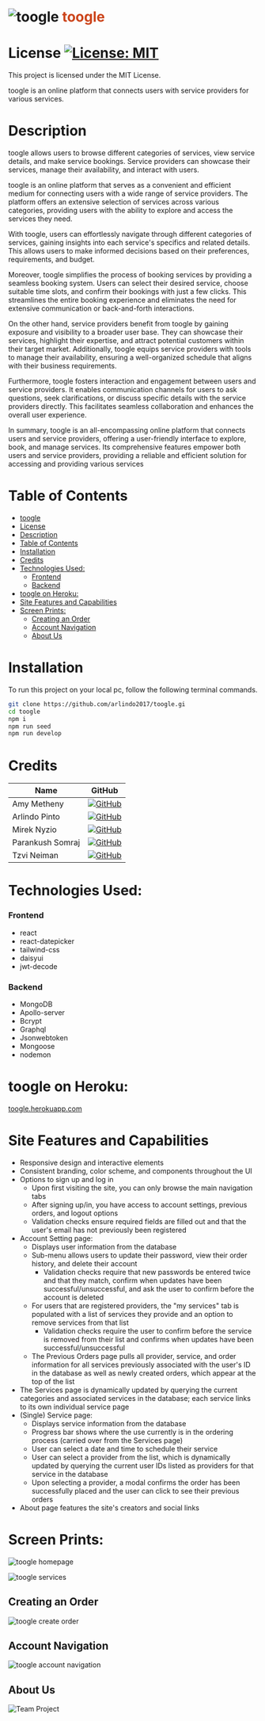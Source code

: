 # ![toogle](./client/src/images/logo-small.png) <span style="color: #cc451b;">toogle</span>

# License [![License: MIT](https://img.shields.io/badge/License-MIT-yellow.svg)](https://opensource.org/licenses/MIT)
This project is licensed under the MIT License.
 
toogle is an online platform that connects users with service providers for various services. 

# Description
toogle allows users to browse different categories of services, view service details, and make service bookings. Service providers can showcase their services, manage their availability, and interact with users.

toogle is an online platform that serves as a convenient and efficient medium for connecting users with a wide range of service providers. The platform offers an extensive selection of services across various categories, providing users with the ability to explore and access the services they need.

With toogle, users can effortlessly navigate through different categories of services, gaining insights into each service's specifics and related details. This allows users to make informed decisions based on their preferences, requirements, and budget.

Moreover, toogle simplifies the process of booking services by providing a seamless booking system. Users can select their desired service, choose suitable time slots, and confirm their bookings with just a few clicks. This streamlines the entire booking experience and eliminates the need for extensive communication or back-and-forth interactions.

On the other hand, service providers benefit from toogle by gaining exposure and visibility to a broader user base. They can showcase their services, highlight their expertise, and attract potential customers within their target market. Additionally, toogle equips service providers with tools to manage their availability, ensuring a well-organized schedule that aligns with their business requirements.

Furthermore, toogle fosters interaction and engagement between users and service providers. It enables communication channels for users to ask questions, seek clarifications, or discuss specific details with the service providers directly. This facilitates seamless collaboration and enhances the overall user experience.

In summary, toogle is an all-encompassing online platform that connects users and service providers, offering a user-friendly interface to explore, book, and manage services. Its comprehensive features empower both users and service providers, providing a reliable and efficient solution for accessing and providing various services

# Table of Contents
- [ toogle](#-toogle)
- [License ](#license-)
- [Description](#description)
- [Table of Contents](#table-of-contents)
- [Installation](#installation)
- [Credits](#credits)
- [Technologies Used:](#technologies-used)
    - [Frontend](#frontend)
    - [Backend](#backend)
- [toogle on Heroku:](#toogle-on-heroku)
- [Site Features and Capabilities](#site-features-and-capabilities)
- [Screen Prints:](#screen-prints)
  - [Creating an Order](#creating-an-order)
  - [Account Navigation](#account-navigation)
  - [About Us](#about-us)

# Installation
 To run this project on your local pc, follow the following terminal commands.
```bash
git clone https://github.com/arlindo2017/toogle.gi
cd toogle
npm i
npm run seed
npm run develop
```

# Credits

| Name             | GitHub                                               |
|------------------|------------------------------------------------------|
| Amy Metheny      | [![GitHub](https://img.shields.io/badge/-GitHub-black?style=flat&logo=github)](https://github.com/abmetheny) |
| Arlindo Pinto    | [![GitHub](https://img.shields.io/badge/-GitHub-black?style=flat&logo=github)](https://github.com/arlindo2017) |
| Mirek Nyzio      | [![GitHub](https://img.shields.io/badge/-GitHub-black?style=flat&logo=github)](https://github.com/mnyzio) |
| Parankush Somraj | [![GitHub](https://img.shields.io/badge/-GitHub-black?style=flat&logo=github)](https://github.com/bootcamparankush) |
| Tzvi Neiman      | [![GitHub](https://img.shields.io/badge/-GitHub-black?style=flat&logo=github)](https://github.com/tneiman19) |



# Technologies Used:

### Frontend
- react
- react-datepicker
- tailwind-css
- daisyui
- jwt-decode

### Backend
- MongoDB
- Apollo-server
- Bcrypt
- Graphql
- Jsonwebtoken
- Mongoose
- nodemon

# toogle on Heroku:
[toogle.herokuapp.com](https://toogle.herokuapp.com/)

# Site Features and Capabilities
- Responsive design and interactive elements
- Consistent branding, color scheme, and components throughout the UI
- Options to sign up and log in
  - Upon first visiting the site, you can only browse the main navigation tabs
  - After signing up/in, you have access to account settings, previous orders, and logout options
  - Validation checks ensure required fields are filled out and that the user's email has not previously been registered
- Account Setting page:
  - Displays user information from the database
  - Sub-menu allows users to update their password, view their order history, and delete their account
    - Validation checks require that new passwords be entered twice and that they match, confirm when updates have been successful/unsuccessful, and ask the user to confirm before the account is deleted
  - For users that are registered providers, the "my services" tab is populated with a list of services they provide and an option to remove services from that list
    - Validation checks require the user to confirm before the service is removed from their list and confirms when updates have been successful/unsuccessful
  - The Previous Orders page pulls all provider, service, and order information for all services previously associated with the user's ID in the database as well as newly created orders, which appear at the top of the list
- The Services page is dynamically updated by querying the current categories and associated services in the database; each service links to its own individual service page
- (Single) Service page:
  - Displays service information from the database
  - Progress bar shows where the use currently is in the ordering process (carried over from the Services page)
  - User can select a date and time to schedule their service
  - User can select a provider from the list, which is dynamically updated by querying the current user IDs listed as providers for that service in the database
  - Upon selecting a provider, a modal confirms the order has been successfully placed and the user can click to see their previous orders
- About page features the site's creators and social links

# Screen Prints:
![toogle homepage](./client/src/images/toogle-home.jpg)  

![toogle services](./client/src/images/toogle-services.jpg)

## Creating an Order

![toogle create order](./client/src/images/toogle-create-order.gif)

## Account Navigation

![toogle account navigation](./client/src/images/toogle-account-navigation.gif)

## About Us
![Team Project](./client/src/images/project-team.jpg)